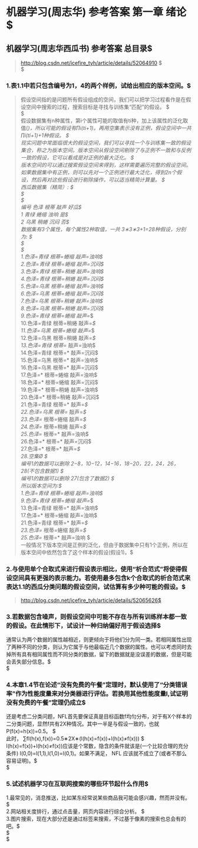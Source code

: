 # 机器学习(周志华) 参考答案 第一章 绪论$  
## 机器学习(周志华西瓜书) 参考答案 总目录$  
>http://blog.csdn.net/icefire_tyh/article/details/52064910  $  
$  
### 1.表1.1中若只包含编号为1，4的两个样例，试给出相应的版本空间。$  
>假设空间指的是问题所有假设组成的空间，我们可以把学习过程看作是在假设空间中搜索的过程，搜索目标是寻找与训练集“匹配”的假设。  $  
$  
假设数据集有n种属性，第i个属性可能的取值有ti种，加上该属性的泛化取值(*)，所以可能的假设有∏i(ti+1)。再用空集表示没有正例，假设空间中一共∏i(ti+1)+1种假设。 $  
现实问题中常面临很大的假设空间，我们可以寻找一个与训练集一致的假设集合，称之为版本空间。版本空间从假设空间剔除了与正例不一致和与反例一致的假设，它可以看成是对正例的最大泛化。 $  
版本空间的可以通过搜索假设空间来得到，这样需要遍历完整的假设空间。如果数据集中有正例，则可以先对一个正例进行最大泛化，得到2n个假设，然后再对这些假设进行剔除操作，可以适当精简计算量。 $  
西瓜数据集（精简）:  $  
$  
$  
编号	色泽	根蒂	敲声	好瓜$  
1	青绿	蜷缩	浊响	是$  
2	乌黑	稍蜷	沉闷	否$  
数据集有3个属性，每个属性2种取值，一共 3∗3∗3+1=28种假设，分别为:  $  
$  
$  
1.色泽=青绿 根蒂=蜷缩 敲声=浊响$  
2.色泽=青绿 根蒂=蜷缩 敲声=沉闷$  
3.色泽=青绿 根蒂=稍蜷 敲声=浊响$  
4.色泽=青绿 根蒂=稍蜷 敲声=沉闷$  
5.色泽=乌黑 根蒂=蜷缩 敲声=浊响$  
6.色泽=乌黑 根蒂=蜷缩 敲声=沉闷$  
7.色泽=乌黑 根蒂=稍蜷 敲声=浊响$  
8.色泽=乌黑 根蒂=稍蜷 敲声=沉闷$  
9.色泽=青绿 根蒂=蜷缩 敲声=*$  
10.色泽=青绿 根蒂=稍蜷 敲声=*$  
11.色泽=乌黑 根蒂=蜷缩 敲声=*$  
12.色泽=乌黑 根蒂=稍蜷 敲声=*$  
13.色泽=青绿 根蒂=* 敲声=浊响$  
14.色泽=青绿 根蒂=* 敲声=沉闷$  
15.色泽=乌黑 根蒂=* 敲声=浊响$  
16.色泽=乌黑 根蒂=* 敲声=沉闷$  
17.色泽=* 根蒂=蜷缩 敲声=浊响$  
18.色泽=* 根蒂=蜷缩 敲声=沉闷$  
19.色泽=* 根蒂=稍蜷 敲声=浊响$  
20.色泽=* 根蒂=稍蜷 敲声=沉闷$  
21.色泽=青绿 根蒂=* 敲声=*$  
22.色泽=乌黑 根蒂=* 敲声=*$  
23.色泽=* 根蒂=蜷缩 敲声=*$  
24.色泽=* 根蒂=稍蜷 敲声=*$  
25.色泽=* 根蒂=* 敲声=浊响$  
26.色泽=* 根蒂=* 敲声=沉闷$  
27.色泽=* 根蒂=* 敲声=*$  
28.空集Ø $  
编号1的数据可以删除 2−8，10−12，14−16，18−20，22，24，26，28(不包含数据1) $  
编号1的数据可以删除 27(包含了数据2) $  
所以版本空间为:$  
1.色泽=青绿 根蒂=蜷缩 敲声=浊响$  
9.色泽=青绿 根蒂=蜷缩 敲声=*$  
13.色泽=青绿 根蒂=* 敲声=浊响$  
17.色泽=* 根蒂=蜷缩 敲声=浊响$  
21.色泽=青绿 根蒂=* 敲声=*$  
23.色泽=* 根蒂=蜷缩 敲声=*$  
25.色泽=* 根蒂=* 敲声=浊响 $  
一般情况下版本空间是正例的泛化，但由于数据集中只有1个正例，所以在版本空间中依然包含了这个样本的假设(假设1)。$  

### 2.与使用单个合取式来进行假设表示相比，使用“析合范式”将使得假设空间具有更强的表示能力。若使用最多包含k个合取式的析合范式来表达1.1的西瓜分类问题的假设空间，试估算有多少种可能的假设。$  
>http://blog.csdn.net/icefire_tyh/article/details/52065626$  

### 3.若数据包含噪声，则假设空间中可能不存在与所有训练样本都一致的假设。在此情形下，试设计一种归纳偏好用于假设选择$  
通常认为两个数据的属性越相近，则更倾向于将他们分为同一类。若相同属性出现了两种不同的分类，则认为它属于与他最临近几个数据的属性。也可以考虑同时去掉所有具有相同属性而不同分类的数据，留下的数据就是没误差的数据，但是可能会丢失部分信息。$  
$  

### 4.本章1.4节在论述“没有免费的午餐”定理时，默认使用了“分类错误率”作为性能度量来对分类器进行评估。若换用其他性能度量l,试证明没有免费的午餐”定理仍成立$  
还是考虑二分类问题，NFL首先要保证真是目标函数f均匀分布，对于有X个样本的二分类问题，显然f共有2X种情况。其中一半是与假设一致的，也就 P(f(x)=h(x))=0.5。 $  
此时， ∑fl(h(x),f(x))=0.5∗2X∗(l(h(x)=f(x))+l(h(x)≠f(x))) $  
l(h(x)=f(x))+l(h(x)≠f(x))应该是个常数，隐含的条件就该是(一个比较合理的充分条件) l(0,0)=l(1,1),l(1,0)=l(0,1)。如果不满足， NFL 应该就不成立了(或者不那么容易证明)。$  
$  

### 5.试述机器学习在互联网搜索的哪些环节起什么作用$  
1.最常见的，消息推送，比如某东经常说某些商品我可能会感兴趣，然而并没有。 $  
2.网站相关度排行，通过点击量，网页内容进行综合分析。 $  
3.图片搜索，现在大部分还是通过标签来搜索，不过基于像素的搜索也总会有的吧。$  
$  
$  
